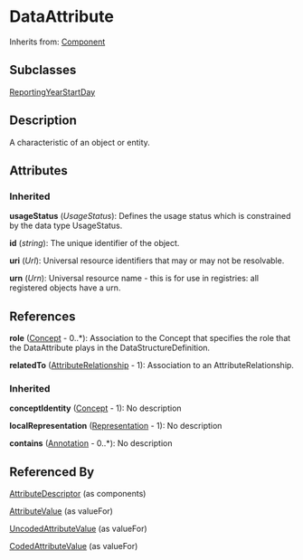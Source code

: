 
# DataAttribute

Inherits from: [Component](../Base/Component.md)

## Subclasses

[ReportingYearStartDay](ReportingYearStartDay.md)



## Description

A characteristic of an object or entity.


## Attributes

### Inherited

**usageStatus** (*UsageStatus*): Defines the usage status which is constrained by the data type UsageStatus.

**id** (*string*): The unique identifier of the object.

**uri** (*Url*): Universal resource identifiers that may or may not be resolvable.

**urn** (*Urn*): Universal resource name - this is for use in registries: all registered objects have a urn.



## References

**role** ([Concept](../ConceptScheme/Concept.md) - 0..*): Association to the Concept that specifies the role that the DataAttribute plays in the DataStructureDefinition.

**relatedTo** ([AttributeRelationship](AttributeRelationship.md) - 1): Association to an AttributeRelationship.

### Inherited

**conceptIdentity** ([Concept](../ConceptScheme/Concept.md) - 1): No description

**localRepresentation** ([Representation](../Base/Representation.md) - 1): No description

**contains** ([Annotation](../Base/Annotation.md) - 0..*): No description



## Referenced By

[AttributeDescriptor](AttributeDescriptor.md) (as components)

[AttributeValue](AttributeValue.md) (as valueFor)

[UncodedAttributeValue](UncodedAttributeValue.md) (as valueFor)

[CodedAttributeValue](CodedAttributeValue.md) (as valueFor)


